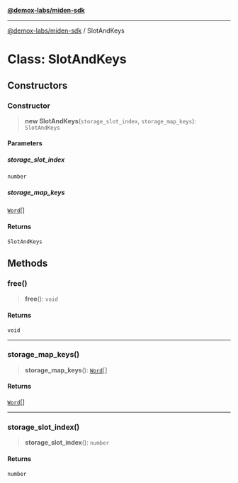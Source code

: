 [**@demox-labs/miden-sdk**](../README.md)

***

[@demox-labs/miden-sdk](../README.md) / SlotAndKeys

# Class: SlotAndKeys

## Constructors

### Constructor

> **new SlotAndKeys**(`storage_slot_index`, `storage_map_keys`): `SlotAndKeys`

#### Parameters

##### storage\_slot\_index

`number`

##### storage\_map\_keys

[`Word`](Word.md)[]

#### Returns

`SlotAndKeys`

## Methods

### free()

> **free**(): `void`

#### Returns

`void`

***

### storage\_map\_keys()

> **storage\_map\_keys**(): [`Word`](Word.md)[]

#### Returns

[`Word`](Word.md)[]

***

### storage\_slot\_index()

> **storage\_slot\_index**(): `number`

#### Returns

`number`
